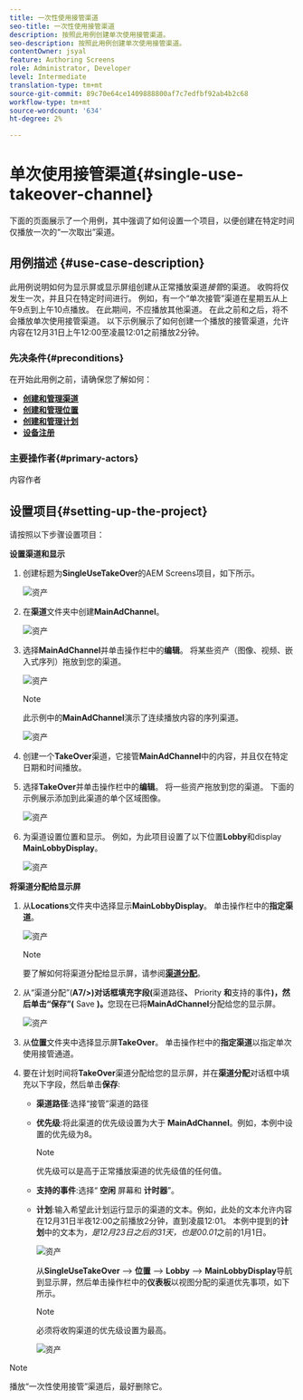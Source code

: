 ```yaml
---
title: 一次性使用接管渠道
seo-title: 一次性使用接管渠道
description: 按照此用例创建单次使用接管渠道。
seo-description: 按照此用例创建单次使用接管渠道。
contentOwner: jsyal
feature: Authoring Screens
role: Administrator, Developer
level: Intermediate
translation-type: tm+mt
source-git-commit: 89c70e64ce1409888800af7c7edfbf92ab4b2c68
workflow-type: tm+mt
source-wordcount: '634'
ht-degree: 2%

---
```



# 单次使用接管渠道{#single-use-takeover-channel}

下面的页面展示了一个用例，其中强调了如何设置一个项目，以便创建在特定时间仅播放一次的“一次取出”渠道。


## 用例描述 {#use-case-description}

此用例说明如何为显示屏或显示屏组创建从正常播放渠道&#x200B;*接管*的渠道。 收购将仅发生一次，并且只在特定时间进行。
例如，有一个“单次接管”渠道在星期五从上午9点到上午10点播放。 在此期间，不应播放其他渠道。 在此之前和之后，将不会播放单次使用接管渠道。 以下示例展示了如何创建一个播放的接管渠道，允许内容在12月31日上午12:00至凌晨12:01之前播放2分钟。

### 先决条件{#preconditions}

在开始此用例之前，请确保您了解如何：

* **[创建和管理渠道](managing-channels.md)**
* **[创建和管理位置](managing-locations.md)**
* **[创建和管理计划](managing-schedules.md)**
* **[设备注册](device-registration.md)**

### 主要操作者{#primary-actors}

内容作者

## 设置项目{#setting-up-the-project}

请按照以下步骤设置项目：

**设置渠道和显示**

1. 创建标题为&#x200B;**SingleUseTakeOver**&#x200B;的AEM Screens项目，如下所示。

   ![资产](assets/single-takeover1.png)

1. 在&#x200B;**渠道**&#x200B;文件夹中创建&#x200B;**MainAdChannel**。

   ![资产](assets/single-takeover2.png)

1. 选择&#x200B;**MainAdChannel**&#x200B;并单击操作栏中的&#x200B;**编辑**。 将某些资产（图像、视频、嵌入式序列）拖放到您的渠道。

   ![资产](assets/single-takeover2.png)


   >[!NOTE]
   >此示例中的&#x200B;**MainAdChannel**&#x200B;演示了连续播放内容的序列渠道。

   ![资产](assets/single-takeover3.png)

1. 创建一个&#x200B;**TakeOver**&#x200B;渠道，它接管&#x200B;**MainAdChannel**&#x200B;中的内容，并且仅在特定日期和时间播放。

1. 选择&#x200B;**TakeOver**&#x200B;并单击操作栏中的&#x200B;**编辑**。 将一些资产拖放到您的渠道。 下面的示例展示添加到此渠道的单个区域图像。

   ![资产](assets/single-takeover4.png)

1. 为渠道设置位置和显示。 例如，为此项目设置了以下位置&#x200B;**Lobby**&#x200B;和display **MainLobbyDisplay**。

   ![资产](assets/single-takeover5.png)

**将渠道分配给显示屏**

1. 从&#x200B;**Locations**&#x200B;文件夹中选择显示&#x200B;**MainLobbyDisplay**。 单击操作栏中的&#x200B;**指定渠道**。

   ![资产](assets/single-takeover6.png)

   >[!NOTE]
   >要了解如何将渠道分配给显示屏，请参阅&#x200B;**[渠道分配](channel-assignment.md)**。

1. 从“渠道分配”(**A7/>)对话框填充字段(**&#x200B;渠道路径&#x200B;**、** Priority **和**&#x200B;支持的事件&#x200B;**)，然后单击“保存”(** Save **)。**&#x200B;您现在已将&#x200B;**MainAdChannel**&#x200B;分配给您的显示屏。

   ![资产](assets/single-takeover7.png)

1. 从&#x200B;**位置**&#x200B;文件夹中选择显示屏&#x200B;**TakeOver**。 单击操作栏中的&#x200B;**指定渠道**&#x200B;以指定单次使用接管通道。

1. 要在计划时间将&#x200B;**TakeOver**&#x200B;渠道分配给您的显示屏，并在&#x200B;**渠道分配**&#x200B;对话框中填充以下字段，然后单击&#x200B;**保存**:

   * **渠道路径**:选择“接管”渠道的路径
   * **优先级**:将此渠道的优先级设置为大于 **MainAdChannel**。例如，本例中设置的优先级为8。

      >[!NOTE]
      >优先级可以是高于正常播放渠道的优先级值的任何值。
   * **支持的事件**:选择“ **空闲** 屏幕和 **计时器**”。
   * **计划**:输入希望此计划运行显示的渠道的文本。例如，此处的文本允许内容在12月31日半夜12:00之前播放2分钟，直到凌晨12:01。
本例中提到的**计划**&#x200B;中的文本为&#x200B;*，是12月23日之后的31天，也是00.01*&#x200B;之前的1月1日。

      ![资产](assets/single-takeover8.png)

      从&#x200B;**SingleUseTakeOver** —> **位置** —> **Lobby** —> **MainLobbyDisplay**&#x200B;导航到显示屏，然后单击操作栏中的&#x200B;**仪表板**&#x200B;以视图分配的渠道优先事项，如下所示。

      >[!NOTE]
      >必须将收购渠道的优先级设置为最高。

      ![资产](assets/single-takeover9.png)

>[!NOTE]
>
>播放“一次性使用接管”渠道后，最好删除它。